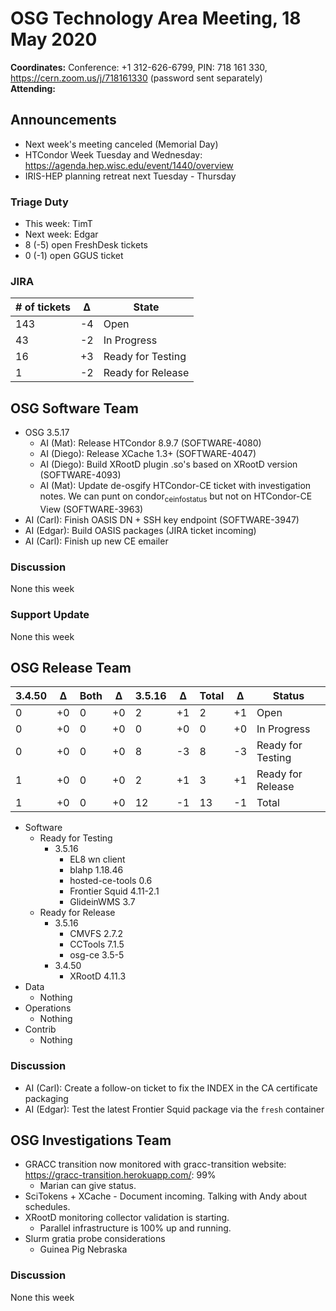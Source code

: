 # OSG Technology Area Meeting, 18 May 2020

**Coordinates:** Conference: +1 312-626-6799, PIN: 718 161 330, <https://cern.zoom.us/j/718161330> (password sent separately)  
**Attending:**   


## Announcements

-   Next week's meeting canceled (Memorial Day)
-   HTCondor Week Tuesday and Wednesday: <https://agenda.hep.wisc.edu/event/1440/overview>
-   IRIS-HEP planning retreat next Tuesday - Thursday


### Triage Duty

-   This week: TimT
-   Next week: Edgar
-   8 (-5) open FreshDesk tickets
-   0 (-1) open GGUS ticket


### JIRA

| # of tickets | &Delta; | State             |
|------------ |------- |----------------- |
| 143          | -4      | Open              |
| 43           | -2      | In Progress       |
| 16           | +3      | Ready for Testing |
| 1            | -2      | Ready for Release |


## OSG Software Team

-   OSG 3.5.17  
    -   AI (Mat): Release HTCondor 8.9.7 (SOFTWARE-4080)
    -   AI (Diego): Release XCache 1.3+ (SOFTWARE-4047)
    -   AI (Diego): Build XRootD plugin .so's based on XRootD version (SOFTWARE-4093)
    -   AI (Mat): Update de-osgify HTCondor-CE ticket with investigation notes. We can punt on condor<sub>ce</sub><sub>info</sub><sub>status</sub> but not on HTCondor-CE View (SOFTWARE-3963)
-   AI (Carl): Finish OASIS DN + SSH key endpoint (SOFTWARE-3947)
-   AI (Edgar): Build OASIS packages (JIRA ticket incoming)
-   AI (Carl): Finish up new CE emailer


### Discussion

None this week  


### Support Update

None this week  


## OSG Release Team

| 3.4.50 | &Delta; | Both | &Delta; | 3.5.16 | &Delta; | Total | &Delta; | Status            |
| ------ | ------- | ---- | ------- | ------ | ------- | ----- | ------- | ----------------- |
| 0      | +0      | 0    | +0      | 2      | +1      | 2     | +1      | Open              |
| 0      | +0      | 0    | +0      | 0      | +0      | 0     | +0      | In Progress       |
| 0      | +0      | 0    | +0      | 8      | -3      | 8     | -3      | Ready for Testing |
| 1      | +0      | 0    | +0      | 2      | +1      | 3     | +1      | Ready for Release |
| 1      | +0      | 0    | +0      | 12     | -1      | 13    | -1      | Total             |

-   Software  
    -   Ready for Testing  
        -   3.5.16  
            -   EL8 wn client
            -   blahp 1.18.46
            -   hosted-ce-tools 0.6
            -   Frontier Squid 4.11-2.1
            -   GlideinWMS 3.7
    -   Ready for Release  
        -   3.5.16  
            -   CMVFS 2.7.2
            -   CCTools 7.1.5
            -   osg-ce 3.5-5
        -   3.4.50  
            -   XRootD 4.11.3
-   Data  
    -   Nothing
-   Operations  
    -   Nothing
-   Contrib  
    -   Nothing


### Discussion

-   AI (Carl): Create a follow-on ticket to fix the INDEX in the CA certificate packaging
-   AI (Edgar): Test the latest Frontier Squid package via the `fresh` container


## OSG Investigations Team

-   GRACC transition now monitored with gracc-transition website: <https://gracc-transition.herokuapp.com/>: 99%  
    -   Marian can give status.
-   SciTokens + XCache - Document incoming.  Talking with Andy about schedules.
-   XRootD monitoring collector validation is starting.
    -   Parallel infrastructure is 100% up and running.
-   Slurm gratia probe considerations
    - Guinea Pig Nebraska


### Discussion

None this week
